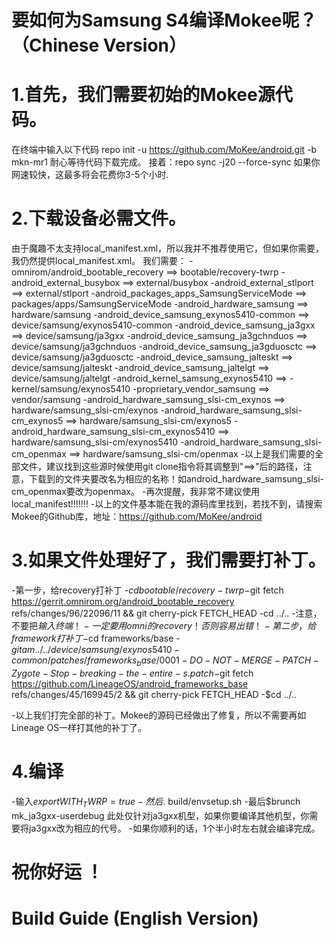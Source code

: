 # 要如何为Samsung S4编译Mokee呢？（Chinese Version）
# 1.首先，我们需要初始的Mokee源代码。
在终端中输入以下代码
repo init -u https://github.com/MoKee/android.git -b mkn-mr1
耐心等待代码下载完成。
接着：repo sync -j20 --force-sync
如果你网速较快，这最多将会花费你3-5个小时.

# 2.下载设备必需文件。
由于魔趣不太支持local_manifest.xml，所以我并不推荐使用它，但如果你需要，我仍然提供local_manifest.xml。
我们需要：
-omnirom/android_bootable_recovery ==> bootable/recovery-twrp
-android_external_busybox ==> external/busybox
-android_external_stlport ==> external/stlport
-android_packages_apps_SamsungServiceMode ==> packages/apps/SamsungServiceMode
-android_hardware_samsung ==> hardware/samsung
-android_device_samsung_exynos5410-common ==> device/samsung/exynos5410-common
-android_device_samsung_ja3gxx ==> device/samsung/ja3gxx
-android_device_samsung_ja3gchnduos ==> device/samsung/ja3gchnduos
-android_device_samsung_ja3gduosctc ==> device/samsung/ja3gduosctc
-android_device_samsung_jalteskt ==> device/samsung/jalteskt
-android_device_samsung_jaltelgt ==> device/samsung/jaltelgt
-android_kernel_samsung_exynos5410 ==> 
-kernel/samsung/exynos5410
-proprietary_vendor_samsung ==> vendor/samsung
-android_hardware_samsung_slsi-cm_exynos ==> hardware/samsung_slsi-cm/exynos
-android_hardware_samsung_slsi-cm_exynos5 ==> hardware/samsung_slsi-cm/exynos5
-android_hardware_samsung_slsi-cm_exynos5410 ==> hardware/samsung_slsi-cm/exynos5410
-android_hardware_samsung_slsi-cm_openmax ==> hardware/samsung_slsi-cm/openmax
-以上是我们需要的全部文件，建议找到这些源时候使用git clone指令将其调整到"==>"后的路径，注意，下载到的文件夹要改名为相应的名称！如android_hardware_samsung_slsi-cm_openmax要改为openmax。
-再次提醒，我非常不建议使用local_manifest!!!!!!!
-以上的文件基本能在我的源码库里找到，若找不到，请搜索Mokee的Github库，地址：https://github.com/MoKee/android

# 3.如果文件处理好了，我们需要打补丁。
-第一步，给recovery打补丁
-$cd bootable/recovery-twrp
-$git fetch https://gerrit.omnirom.org/android_bootable_recovery refs/changes/96/22096/11 && git cherry-pick FETCH_HEAD
-cd ../..
-注意，不要把$输入终端！
-一定要用omni的recovery！否则容易出错！
-第二步，给framework打补丁
-$cd frameworks/base
-$git am ../../device/samsung/exynos5410-common/patches/frameworks_base/0001-DO-NOT-MERGE-PATCH-Zygote-Stop-breaking-the-entire-s.patch
-$git fetch https://github.com/LineageOS/android_frameworks_base refs/changes/45/169945/2 && git cherry-pick FETCH_HEAD
-$cd ../..

-以上我们打完全部的补丁。Mokee的源码已经做出了修复，所以不需要再如Lineage OS一样打其他的补丁了。

# 4.编译
-输入$export WITH_TWRP=true
-然后$. build/envsetup.sh
-最后$brunch mk_ja3gxx-userdebug 此处仅针对ja3gxx机型，如果你要编译其他机型，你需要将ja3gxx改为相应的代号。
-如果你顺利的话，1个半小时左右就会编译完成。
# 祝你好运 ！

# Build Guide (English Version)
